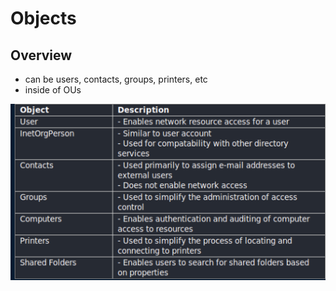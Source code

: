 # Objects

## Overview

* can be users, contacts, groups, printers, etc
* inside of OUs

![](../../.gitbook/assets/untitled%20%283%29.png)

